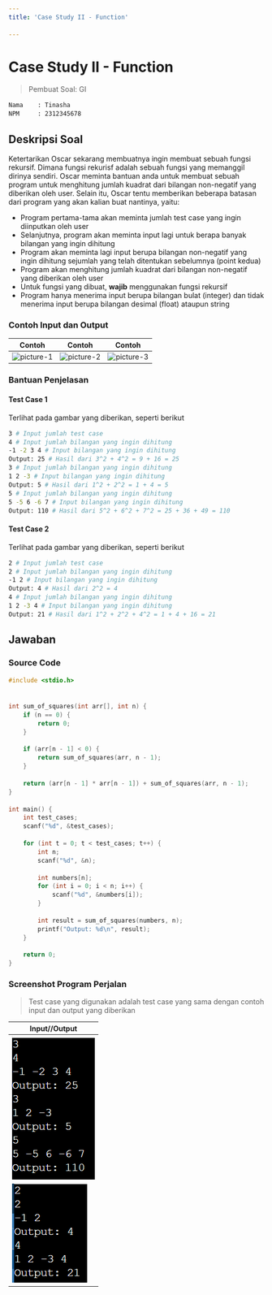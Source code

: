 ```yaml
---
title: 'Case Study II - Function'

---
```


# Case Study II - Function

> Pembuat Soal: GI

```bash
Nama    : Tinasha
NPM     : 2312345678
```

## Deskripsi Soal

Ketertarikan Oscar sekarang membuatnya ingin membuat sebuah fungsi rekursif. Dimana fungsi rekurisf adalah sebuah fungsi yang memanggil dirinya sendiri. Oscar meminta bantuan anda untuk membuat sebuah program untuk menghitung jumlah kuadrat dari bilangan non-negatif yang diberikan oleh user. Selain itu, Oscar tentu memberikan beberapa batasan dari program yang akan kalian buat nantinya, yaitu:

- Program pertama-tama akan meminta jumlah test case yang ingin diinputkan oleh user
- Selanjutnya, program akan meminta input lagi untuk berapa banyak bilangan yang ingin dihitung
- Program akan meminta lagi input berupa bilangan non-negatif yang ingin dihitung sejumlah yang telah ditentukan sebelumnya (point kedua)
- Program akan menghitung jumlah kuadrat dari bilangan non-negatif yang diberikan oleh user
- Untuk fungsi yang dibuat, **wajib** menggunakan fungsi rekursif
- Program hanya menerima input berupa bilangan bulat (integer) dan tidak menerima input berupa bilangan desimal (float) ataupun string

### Contoh Input dan Output

| Contoh | Contoh | Contoh | 
| --- | --- | --- |
| ![picture-1](http://cdn.digilabdte.com/u/SQYMKK.png) | ![picture-2](http://cdn.digilabdte.com/u/wxx37d.png) | ![picture-3](http://cdn.digilabdte.com/u/CMl16I.png) |

### Bantuan Penjelasan

#### Test Case 1

Terlihat pada gambar yang diberikan, seperti berikut

```bash
3 # Input jumlah test case
4 # Input jumlah bilangan yang ingin dihitung
-1 -2 3 4 # Input bilangan yang ingin dihitung
Output: 25 # Hasil dari 3^2 + 4^2 = 9 + 16 = 25
3 # Input jumlah bilangan yang ingin dihitung
1 2 -3 # Input bilangan yang ingin dihitung
Output: 5 # Hasil dari 1^2 + 2^2 = 1 + 4 = 5
5 # Input jumlah bilangan yang ingin dihitung
5 -5 6 -6 7 # Input bilangan yang ingin dihitung
Output: 110 # Hasil dari 5^2 + 6^2 + 7^2 = 25 + 36 + 49 = 110
```

#### Test Case 2

Terlihat pada gambar yang diberikan, seperti berikut

```bash
2 # Input jumlah test case
2 # Input jumlah bilangan yang ingin dihitung
-1 2 # Input bilangan yang ingin dihitung
Output: 4 # Hasil dari 2^2 = 4
4 # Input jumlah bilangan yang ingin dihitung
1 2 -3 4 # Input bilangan yang ingin dihitung 
Output: 21 # Hasil dari 1^2 + 2^2 + 4^2 = 1 + 4 + 16 = 21
```

## Jawaban

### Source Code

```c
#include <stdio.h>


int sum_of_squares(int arr[], int n) {
    if (n == 0) {
        return 0;
    }

    if (arr[n - 1] < 0) {
        return sum_of_squares(arr, n - 1);
    }

    return (arr[n - 1] * arr[n - 1]) + sum_of_squares(arr, n - 1);
}

int main() {
    int test_cases;
    scanf("%d", &test_cases);
    
    for (int t = 0; t < test_cases; t++) {
        int n;
        scanf("%d", &n);
        
        int numbers[n];
        for (int i = 0; i < n; i++) {
            scanf("%d", &numbers[i]);
        }
        
        int result = sum_of_squares(numbers, n);
        printf("Output: %d\n", result);
    }
    
    return 0;
}
```

### Screenshot Program Perjalan


> Test case yang digunakan adalah test case yang sama dengan contoh input dan output yang diberikan

| Input//Output |
| --- |
| ![Test Case 1](https://raw.githubusercontent.com/klikolio/C-12/refs/heads/main/test-1.png) |
| ![Test Case 2](https://raw.githubusercontent.com/klikolio/C-12/refs/heads/main/test-2.png) |
